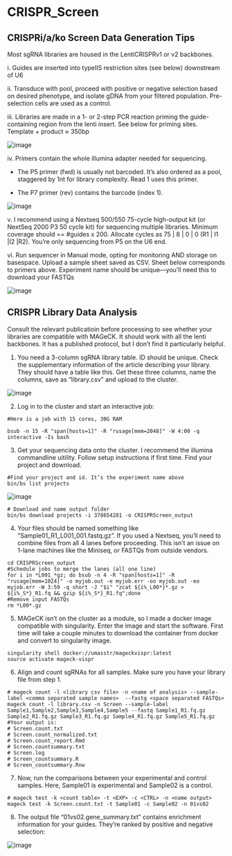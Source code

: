 # CRISPR_Screen
## CRISPRi/a/ko Screen Data Generation Tips

Most sgRNA libraries are housed in the LentiCRISPRv1 or v2 backbones. 

i.	Guides are inserted into typeIIS restriction sites (see below) downstream of U6

ii.	Transduce with pool, proceed with positive or negative selection based on desired phenotype, and isolate gDNA from your filtered population. Pre-selection cells are used as a control. 

iii.	Libraries are made in a 1- or 2-step PCR reaction priming the guide-containing region from the lenti insert. See below for priming sites. Template + product ≈ 350bp

![image](https://user-images.githubusercontent.com/44478133/212573868-dc488b3d-790a-4458-91b7-9bd8e0139a67.png)

iv.	Primers contain the whole illumina adapter needed for sequencing. 

- The P5 primer (fwd) is usually not barcoded. It’s also ordered as a pool, staggered by 1nt for library complexity. Read 1 uses this primer.
  
- The P7 primer (rev) contains the barcode (index 1). 

![image](https://user-images.githubusercontent.com/44478133/212573924-4ec7a005-01c6-497d-bdc0-5c92a23f7b2f.png)

v.	I recommend using a Nextseq 500/550 75-cycle high-output kit (or NextSeq 2000 P3 50 cycle kit) for sequencing multiple libraries. Minimum coverage should == #guides x 200. Allocate cycles as 75 | 8 | 0 | 0 (R1 | I1 |I2 |R2). You’re only sequencing from P5 on the U6 end. 

vi.	Run sequencer in Manual mode, opting for monitoring AND storage on basespace. Upload a sample sheet saved as CSV. Sheet below corresponds to primers above. Experiment name should be unique—you’ll need this to download your FASTQs



![image](https://user-images.githubusercontent.com/44478133/212573949-8bce8c01-f5fb-4d18-817d-a7f7ca2743de.png)

## CRISPR Library Data Analysis

Consult the relevant publicatioin before processing to see whether your libraries are compatible with MAGeCK. It should work with all the lenti backbones. It has a published protocol, but I don’t find it particularly helpful. 

1.	You need a 3-column sgRNA library table. ID should be unique. Check the supplementary information of the article describing your library. They should have a table like this. Get these three columns, name the columns, save as “library.csv” and upload to the cluster.

![image](https://user-images.githubusercontent.com/44478133/212574040-19e90867-0d9f-4f75-8d83-acb72a6faa38.png)

2.	Log in to the cluster and start an interactive job:

```
#Here is a job with 15 cores, 30G RAM

bsub -n 15 -R "span[hosts=1]" -R "rusage[mem=2048]" -W 4:00 -q interactive -Is bash
```

3.	Get your sequencing data onto the cluster. I recommend the illumina commandline uitility. Follow setup instructions if first time. Find your project and download.

```
#Find your project and id. It’s the experiment name above
bin/bs list projects
```

![image](https://user-images.githubusercontent.com/44478133/212574088-37b4e40e-2c9e-455b-a1ac-69e387eb99d1.png)

```
# Download and name output folder
bin/bs download projects -i 378654281 -o CRISPRScreen_output
```

4.	Your files should be named something like “Sample01_R1_L001_001.fastq.gz”. If you used a Nextseq, you’ll need to combine files from all 4 lanes before proceeding. This isn’t an issue on 1-lane machines like the Miniseq, or FASTQs from outside vendors. 

```
cd CRISPRScreen_output
#Schedule jobs to merge the lanes (all one line)
for i in *L001_*gz; do bsub -n 4 -R "span[hosts=1]" -R "rusage[mem=1024]" -o myjob.out -e myjob.err -oo myjob.out -eo myjob.err -W 3:59 -q short -J "$i" "zcat ${i%_L00*}*.gz > ${i%_S*}_R1.fq && gzip ${i%_S*}_R1.fq";done
#Remove input FASTQs
rm *L00*.gz
```

5.	MAGeCK isn’t on the cluster as a module, so I made a docker image compatible with singularity. Enter the image and start the software. First time will take a couple minutes to download the container from docker and convert to singularity image. 

```
singularity shell docker://umasstr/mageckvispr:latest
source activate mageck-vispr
```

6.	Align and count sgRNAs for all samples. Make sure you have your library file from step 1.

```
# mageck count -l <library csv file> -n <name of analysis> --sample-label <comma separated sample names>  --fastq <space separated FASTQs>
mageck count -l library.csv -n Screen --sample-label Sample1,Sample2,Sample3,Sample4,Sample5 --fastq Sample1_R1.fq.gz Sample2_R1.fq.gz Sample3_R1.fq.gz Sample4_R1.fq.gz Sample5_R1.fq.gz
#Your output is:
# Screen.count.txt
# Screen.count_normalized.txt
# Screen.count_report.Rmd
# Screen.countsummary.txt
# Screen.log
# Screen_countsummary.R
# Screen_countsummary.Rnw
```

7.	Now, run the comparisons between your experimental and control samples. Here, Sample01 is experimental and Sample02 is a control. 

```
# mageck test -k <count table> -t <EXP> -c <CTRL> -n <name output>
mageck test -k Screen.count.txt -t Sample01 -c Sample02 -n 01vs02
```

8.	The output file “01vs02.gene_summary.txt”  contains enrichment information for your guides. They’re ranked by positive and negative selection:

![image](https://user-images.githubusercontent.com/44478133/212574169-63d52a0c-1fc3-4c93-88f5-c4cce4f9d10c.png)
